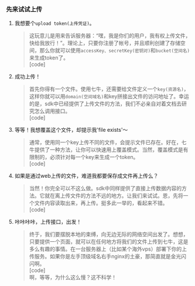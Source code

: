 ### 先来试试上传

1. 我想要个`upload token(上传凭证)`。
   > 这玩意儿是用来告诉服务器：“嘿，我是你们的用户，我有权上传文件，快给我放行！”。理论上，只要你注册了帐号，并且顺利创建了存储空间，那么你就可以使用`accessKey、secretKey(密钥对)`和`bucket(空间名)`来生成token了。  
   [code]  
    

2. 成功上传！
   > 首先你得有一个文件。使用七牛，还需要给文件定义一个`key(资源名)`，这样你就可以用`domain(空间域名)`和key拼接出文件的访问地址了。幸运的是，sdk中已经提供了上传文件的方法，我们不必亲自对着文档去研究怎么调用接口。  
   [code]  

3. 等等！我想覆盖这个文件，却提示我'file exists'～
   > 通常，使用同一个key上传不同的文件，会提示文件已存在。好在，七牛提供了一种方法，让你可以快速用上覆盖模式。当然，覆盖模式是有限制的，必须针对每一个key来生成一个token。  
   [code]  

4. 如果是通过web上传的文件，难道我都要保存成文件再上传么？
   > 当然！你完全可以不这么做。sdk中同样提供了直接上传数据内容的方法。它就在离上传文件的方法不远的地方。让我们来试试。恩，先将一个文件内容读取出来，再上传。挺多此一举的，看起来不错。  
   [code]  

5. 咔咔咔咔，上传接口，出发！
   > 终于，我们要摆脱本地的束缚，向无边无际的网络空间出发了。想想，只要提供一个页面，就可以在任何地方将我们的文件上传到七牛，这是多么有趣的事情。在一台服务器上（比如某个海外vps）部署下你的上传服务。如果你是左手顶级域名右手nginx的土豪，那简直就是金光闪闪啊。  
   [code]  
   啊，等等，为什么这么慢？这不科学！